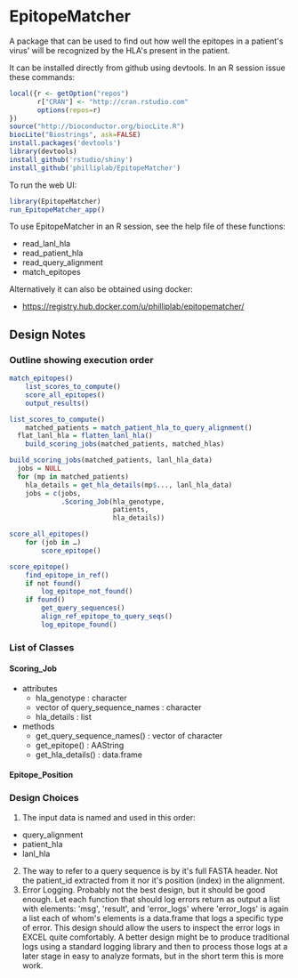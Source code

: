 EpitopeMatcher
==============

A package that can be used to find out how well the epitopes in a patient's virus' will be
recognized by the HLA's present in the patient.

It can be installed directly from github using devtools. In an R session issue
these commands:
```r
local({r <- getOption("repos")
       r["CRAN"] <- "http://cran.rstudio.com" 
       options(repos=r)
})
source("http://bioconductor.org/biocLite.R")
biocLite("Biostrings", ask=FALSE)
install.packages('devtools')
library(devtools)
install_github('rstudio/shiny')
install_github('philliplab/EpitopeMatcher')
```

To run the web UI:
```r
library(EpitopeMatcher)
run_EpitopeMatcher_app()
```

To use EpitopeMatcher in an R session, see the help file of these functions:
* read_lanl_hla
* read_patient_hla
* read_query_alignment
* match_epitopes 

Alternatively it can also be obtained using docker:
* https://registry.hub.docker.com/u/philliplab/epitopematcher/

## Design Notes

### Outline showing execution order

```r
match_epitopes()
	list_scores_to_compute()
	score_all_epitopes()
	output_results()

list_scores_to_compute()
	matched_patients = match_patient_hla_to_query_alignment()
  flat_lanl_hla = flatten_lanl_hla()
	build_scoring_jobs(matched_patients, matched_hlas)

build_scoring_jobs(matched_patients, lanl_hla_data)
  jobs = NULL
  for (mp in matched_patients)
    hla_details = get_hla_details(mp$..., lanl_hla_data)
    jobs = c(jobs,
             .Scoring_Job(hla_genotype,
                          patients,
                          hla_details))

score_all_epitopes()
	for (job in …)
		score_epitope()

score_epitope()
	find_epitope_in_ref()
	if not found()
		log_epitope_not_found()
	if found()
		get_query_sequences()
		align_ref_epitope_to_query_seqs()
		log_epitope_found()
```

### List of Classes

#### Scoring_Job
* attributes
  - hla_genotype : character
  - vector of query_sequence_names : character
  - hla_details : list
* methods  
  - get_query_sequence_names() : vector of character
  - get_epitope() : AAString
  - get_hla_details() : data.frame

#### Epitope_Position

### Design Choices

1. The input data is named and used in this order:
  - query_alignment
  - patient_hla
  - lanl_hla
2. The way to refer to a query sequence is by it's full FASTA header. Not the
   patient_id extracted from it nor it's position (index) in the alignment.
3. Error Logging. Probably not the best design, but it should be good enough.
   Let each function that should log errors return as output a list with
   elements: 'msg', 'result', and 'error_logs' where 'error_logs' is again a list
   each of whom's elements is a data.frame that logs a specific type of error.
   This design should allow the users to inspect the error logs in EXCEL quite
   comfortably. A better design might be to produce traditional logs using a
   standard logging library and then to process those logs at a later stage in
   easy to analyze formats, but in the short term this is more work.
